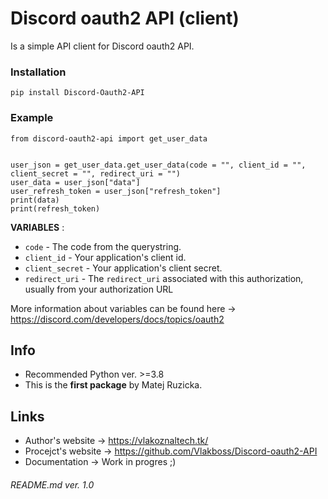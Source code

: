 # **Discord oauth2 API (client)**

Is a simple API client for Discord oauth2 API.

### Installation

```
pip install Discord-Oauth2-API
```

### Example 

```
from discord-oauth2-api import get_user_data


user_json = get_user_data.get_user_data(code = "", client_id = "", client_secret = "", redirect_uri = "")
user_data = user_json["data"]
user_refresh_token = user_json["refresh_token"]
print(data) 
print(refresh_token)
```

**VARIABLES** :

- ```code``` - The code from the querystring.
- ```client_id``` - Your application's client id.
- ```client_secret``` - Your application's client secret.
- ```redirect_uri``` - The ```redirect_uri``` associated with this authorization, usually from your authorization URL

More information about variables can be found here -> https://discord.com/developers/docs/topics/oauth2

## Info

- Recommended Python ver. >=3.8
- This is the **first package** by Matej Ruzicka. 

## Links

- Author's website -> https://vlakoznaltech.tk/
- Procejct's website -> https://github.com/Vlakboss/Discord-oauth2-API
- Documentation -> Work in progres ;)

###### README.md ver. 1.0
